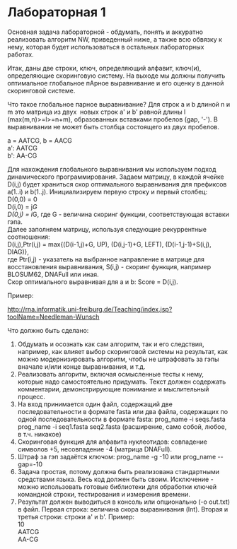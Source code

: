 # Лабораторная 1

Основная задача лабораторной - обдумать, понять и аккуратно реализовать алгоритм NW, приведенный ниже, а также всю обвязку к нему, которая будет использоваться в остальных лабораторных работах.

Итак, даны две строки, ключ, определяющий алфавит, ключ(и), определяющие скоринговую систему. На выходе мы должны получить оптимальное глобальное пАрное выравнивание и его оценку в данной скоринговой системе.

Что такое глобальное парное выравнивание?
Для строк a и b длиной n и m это матрица из двух  новых строк a' и b' равной длины l (max(m,n)>=l>=n+m), образованных вставками пробелов (gap, '-'). В выравнивании не может быть столбца состоящего из двух пробелов.

a = AATCG, b = AACG  
a': AATCG  
b': AA-CG  

Для нахождения глобального выравнивания мы используем подход динамического программирования.
Задаем матрицу, в каждой ячейке D(i,j) будет храниться скор оптимального выравнивания для префиксов a(1..i) и b(1..j).
Инициализируем первую строку и первый столбец:  
D(0,0) = 0  
D(i,0) = j*G  
D(0,j) = i*G, где G - величина скоринг функции, соответствующая вставки гэпа.  
Далее заполняем матрицу, используя следующие рекуррентные соотношения:  
D(i,j),Ptr(i,j) = max{(D(i-1,j)+G, UP), (D(i,j-1)+G, LEFT), (D(i-1,j-1)+S(i,j), DIAG)},  
где Ptr(i,j) - указатель на выбранное направление в матрице для восстановления выравнивания,
S(i,j) - скоринг функция, например BLOSUM62, DNAFull или иная.  
Скор оптимального выравнивая для a и b: Score = D(i,j).

Пример:

http://rna.informatik.uni-freiburg.de/Teaching/index.jsp?toolName=Needleman-Wunsch


Что должно быть сделано:
1. Обдумать и осознать как сам алгоритм, так и его следствия, например, как влияет выбор скоринговой системы на результат, как можно модернизировать алгоритм, чтобы не штрафовать за гэпы вначале и/или конце выравнивания, и т.д.
2. Реализовать алгоритм, включая осмысленные тесты к нему, которые надо самостоятельно придумать. Текст должен содержать комментарии, демонстрирующие понимание и мыслительный процесс.
3. На вход принимается один файл, содержащий две последовательности в формате fasta или два файла, содержащих по одной последовательности в формате fasta:
prog_name -i seqs.fasta
prog_name -i seq1.fasta seq2.fasta (расширение, само собой, любое, в т.ч. никакое)
4. Скоринговая функция для алфавита нуклеотидов: совпадение символов +5, несовпадение -4 (матрица DNAFull).
5. Штраф за гэп задаётся ключом:
prog_name -g -10 или
prog_name --gap=-10
6. Задача простая, потому должна быть реализована стандартными средствами языка. Весь код должен быть своим. Исключение - можно использовать готовые библиотеки для обработки ключей командной строки, тестирования и измерения времени.
7. Результат должен выводиться в консоль или опционально (-o out.txt) в файл. Первая строка: величина скора выравнивания (Int). Вторая и третья строки: строки a' и b'.
Пример:  
10  
AATCG  
AA-CG  
